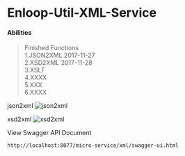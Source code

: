# Enloop-Util-XML-Service

 #### Abilities
>  Finished Functions<br/>
 1.JSON2XML 2017-11-27<br/>
 2.XSD2XML 2017-11-28<br/>
 3.XSLT<br/>
 4.XXXX<br/>
 5.XXX<br/>
 6.XXXX<br/>
 
json2xml
![json2xml](http://orkf3vfng.bkt.clouddn.com/json2xml.png)

xsd2xml
![xsd2xml](http://orkf3vfng.bkt.clouddn.com/xsd2xml.png)


View Swagger API Document
```text
http://localhost:8077/micro-service/xml/swagger-ui.html
```
 
